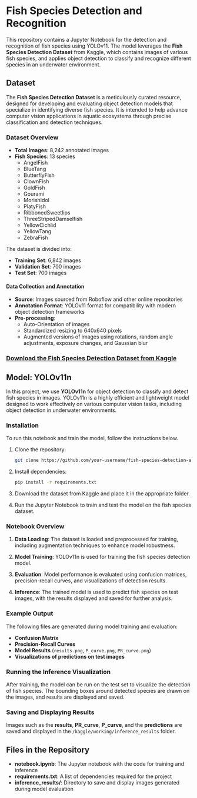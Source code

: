 # Fish Species Detection and Recognition

This repository contains a Jupyter Notebook for the detection and recognition of fish species using YOLOv11. The model leverages the **Fish Species Detection Dataset** from Kaggle, which contains images of various fish species, and applies object detection to classify and recognize different species in an underwater environment.

## Dataset

The **Fish Species Detection Dataset** is a meticulously curated resource, designed for developing and evaluating object detection models that specialize in identifying diverse fish species. It is intended to help advance computer vision applications in aquatic ecosystems through precise classification and detection techniques.

### Dataset Overview
- **Total Images**: 8,242 annotated images
- **Fish Species**: 13 species
  - AngelFish
  - BlueTang
  - ButterflyFish
  - ClownFish
  - GoldFish
  - Gourami
  - MorishIdol
  - PlatyFish
  - RibbonedSweetlips
  - ThreeStripedDamselfish
  - YellowCichlid
  - YellowTang
  - ZebraFish

The dataset is divided into:
- **Training Set**: 6,842 images
- **Validation Set**: 700 images
- **Test Set**: 700 images

#### Data Collection and Annotation
- **Source**: Images sourced from Roboflow and other online repositories
- **Annotation Format**: YOLOv11 format for compatibility with modern object detection frameworks
- **Pre-processing**: 
  - Auto-Orientation of images
  - Standardized resizing to 640x640 pixels
  - Augmented versions of images using rotations, random angle adjustments, exposure changes, and Gaussian blur

### [Download the Fish Species Detection Dataset from Kaggle](https://www.kaggle.com/datasets/mahmoodyousaf/fish-dataset)

## Model: YOLOv11n

In this project, we use **YOLOv11n** for object detection to classify and detect fish species in images. YOLOv11n is a highly efficient and lightweight model designed to work effectively on various computer vision tasks, including object detection in underwater environments.

### Installation

To run this notebook and train the model, follow the instructions below.

1. Clone the repository:
    ```bash
    git clone https://github.com/your-username/fish-species-detection-and-recognition.git
    ```

2. Install dependencies:
    ```bash
    pip install -r requirements.txt
    ```

3. Download the dataset from Kaggle and place it in the appropriate folder.

4. Run the Jupyter Notebook to train and test the model on the fish species dataset.

### Notebook Overview

1. **Data Loading**: The dataset is loaded and preprocessed for training, including augmentation techniques to enhance model robustness.
   
2. **Model Training**: YOLOv11n is used for training the fish species detection model.

3. **Evaluation**: Model performance is evaluated using confusion matrices, precision-recall curves, and visualizations of detection results.

4. **Inference**: The trained model is used to predict fish species on test images, with the results displayed and saved for further analysis.

### Example Output

The following files are generated during model training and evaluation:
- **Confusion Matrix**
- **Precision-Recall Curves**
- **Model Results** (`results.png`, `P_curve.png`, `PR_curve.png`)
- **Visualizations of predictions on test images**

### Running the Inference Visualization

After training, the model can be run on the test set to visualize the detection of fish species. The bounding boxes around detected species are drawn on the images, and results are displayed and saved.

### Saving and Displaying Results

Images such as the **results**, **PR_curve**, **P_curve**, and the **predictions** are saved and displayed in the `/kaggle/working/inference_results` folder.

## Files in the Repository
- **notebook.ipynb**: The Jupyter notebook with the code for training and inference
- **requirements.txt**: A list of dependencies required for the project
- **inference_results/**: Directory to save and display images generated during model evaluation
